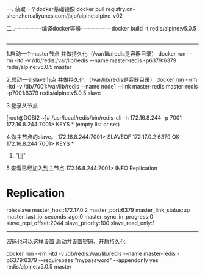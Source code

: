 一. 获取一个docker基础镜像
docker pull registry.cn-shenzhen.aliyuncs.com/jbjb/alpine:alpine-v02


二 .-----------编译docker容器------------
docker build -t redis/alpine:v5.0.5 .

--------------------------------

1.启动一个master节点 并做持久化（/var/lib/redis是容器目录）
docker run --rm -itd -v /db/redis:/var/lib/redis --name master-redis -p6379:6379 redis/alpine:v5.0.5 master

2.启动一个slave节点 并做持久化 （/var/lib/redis是容器目录）
docker run --rm  -itd -v /db/7001:/var/lib/redis --name node1 --link master-redis:master-redis -p7001:6379 redis/alpine:v5.0.5 slave


3.登录从节点

[root@DOBI2 ~]# /usr/local/redis/bin/redis-cli -h 172.16.8.244 -p 7001
172.16.8.244:7001> KEYS *
(empty list or set)

4.做主节点的slave。
172.16.8.244:7001> SLAVEOF 172.17.0.2 6379
OK
172.16.8.244:7001> KEYS *
1) "jjjj"

5.查看已经加入到主节点
172.16.8.244:7001> INFO Replication
# Replication
role:slave
master_host:172.17.0.2
master_port:6379
master_link_status:up
master_last_io_seconds_ago:0
master_sync_in_progress:0
slave_repl_offset:2044
slave_priority:100
slave_read_only:1

----------------------------
密码也可以这样设置
启动并设置密码、开启持久化

docker run --rm -itd -v /db/redis:/var/lib/redis --name master-redis -p6379:6379 --requirepass "mypassword" --appendonly yes redis/alpine:v5.0.5 master




